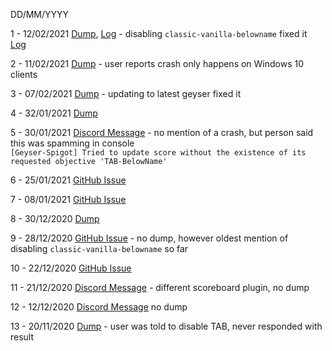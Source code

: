 DD/MM/YYYY

1 - 12/02/2021 [Dump](https://dump.geysermc.org/ktjEy1KrthN2k0fXdaScGAxnOfhwxOwe), [Log](https://pastebin.com/dZ33SyFV) - disabling `classic-vanilla-belowname` fixed it  
				[Log](https://pastebin.com/dZ33SyFV)
 
2 - 11/02/2021 [Dump](https://dump.geysermc.org/tp6mY8STEYt1A8feJ5o0n9OG2ruNCGQM) - user reports crash only happens on Windows 10 clients
 
3 - 07/02/2021 [Dump](https://dump.geysermc.org/pmvGhkZr4FG4HFnlPUptBijGNIv78hdd) - updating to latest geyser fixed it

4 - 32/01/2021 [Dump](https://dump.geysermc.org/BdTnmlE3zJJW7J44TZrUMaQfaybvfpwZ)

5 - 30/01/2021 [Discord Message](https://discord.com/channels/613163671870242838/613168464634576897/805128902255181894) - no mention of a crash, but person said this was spamming in console  
		`[Geyser-Spigot] Tried to update score without the existence of its requested objective 'TAB-BelowName'`

6 - 25/01/2021 [GitHub Issue](https://github.com/GeyserMC/Geyser/issues/1867#issue-793498578)

7 - 08/01/2021 [GitHub Issue](https://github.com/GeyserMC/Geyser/issues/1820#issue-782340484)

8 - 30/12/2020 [Dump](https://dump.geysermc.org/DAMk646gVQh7xoNfPkJL5HhjAwNHUvg5)

9 - 28/12/2020 [GitHub Issue](https://github.com/GeyserMC/Geyser/issues/1497#issuecomment-751824564) - no dump, however oldest mention of disabling `classic-vanilla-belowname` so far

10 - 22/12/2020 [GitHub Issue](https://github.com/GeyserMC/Geyser/issues/1729#issuecomment-749899843)

11 - 21/12/2020 [Discord Message](https://discord.com/channels/613163671870242838/613168464634576897/790658720295157800) - different scoreboard plugin, no dump

12 - 12/12/2020 [Discord Message](https://discord.com/channels/613163671870242838/613168464634576897/789135698996232211) no dump

13 - 20/11/2020 [Dump](https://dump.geysermc.org/HpP96rc2QMrV42ugcaBrFF3ZIB3kq1Ec) - user was told to disable TAB, never responded with result

